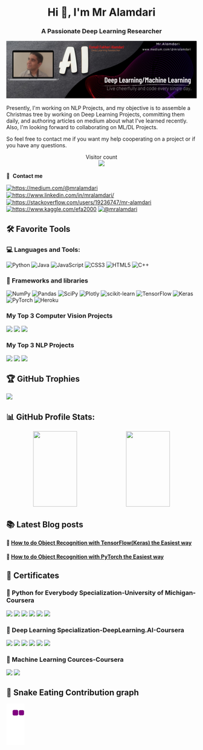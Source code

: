 <h1 align="center">Hi 👋, I'm Mr Alamdari</h1>

<h3 align="center">A Passionate Deep Learning Researcher</h3>

<!--
<img src="https://raw.githubusercontent.com/sagar-viradiya/sagar-viradiya/master/resources/banner.png" alt="Hello world">
-->
<p align="center">
  <img height="10%" width='100%' src="https://github.com/mralamdari/mralamdari/blob/main/Mr%20Alamdari.png"/>
</p> 

<p>
Presently, I'm working on NLP Projects, and my objective is to assemble a Christmas tree by working on Deep Learning Projects, committing them daily, and authoring articles on medium about what I've learned recently. Also, I'm looking forward to collaborating on ML/DL Projects.
</p>
<p>
So feel free to contact me if you want my help cooperating on a project or if you have any questions.
</p>
<p align="center"> 
  Visitor count<br>
  <img src="https://profile-counter.glitch.me/mralamdari/count.svg" />
</p>

🔗 &nbsp;**Contact me**
<p align="left">
<a href="https://dev.to/mralamdari" target="blank"><img align="center" src="https://raw.githubusercontent.com/rahuldkjain/github-profile-readme-generator/master/src/images/icons/Social/devto.svg" alt="https://medium.com/@mralamdari" height="30" width="40" /></a>
<a href="https://www.linkedin.com/in/mralamdari/" target="blank"><img align="center" src="https://raw.githubusercontent.com/rahuldkjain/github-profile-readme-generator/master/src/images/icons/Social/linked-in-alt.svg" alt="https://www.linkedin.com/in/mralamdari/" height="30" width="40" /></a>
<a href="https://stackoverflow.com/users/19236747/mr-alamdari" target="blank"><img align="center" src="https://raw.githubusercontent.com/rahuldkjain/github-profile-readme-generator/master/src/images/icons/Social/stack-overflow.svg" alt="https://stackoverflow.com/users/19236747/mr-alamdari" height="30" width="40" /></a>
<a href="https://www.kaggle.com/mralamdari" target="blank"><img align="center" src="https://raw.githubusercontent.com/rahuldkjain/github-profile-readme-generator/master/src/images/icons/Social/kaggle.svg" alt="https://www.kaggle.com/efa2000" height="30" width="40" /></a>
<a href="https://medium.com/@mralamdari" target="blank"><img align="center" src="https://raw.githubusercontent.com/rahuldkjain/github-profile-readme-generator/master/src/images/icons/Social/medium.svg" alt="@mralamdari" height="30" width="40" /></a>
</p>  

<!-- ## 📘 My top 3 open source projects

<p align="left">
  <a href="https://github.com/DenverCoder1/github-readme-streak-stats"><img width="30%" src="https://denvercoder1-github-readme-stats.vercel.app/api/pin/?username=DenverCoder1&repo=github-readme-streak-stats&theme=react&bg_color=1F222E&title_color=F85D7F&icon_color=F8D866&hide_border=true&show_icons=false" alt="github-readme-streak-stats"></a>
  <a href="https://github.com/DenverCoder1/readme-typing-svg"><img width="30%" src="https://denvercoder1-github-readme-stats.vercel.app/api/pin/?username=DenverCoder1&repo=readme-typing-svg&hide_border=true&bg_color=1F222E&title_color=F85D7F&icon_color=F8D866&theme=react&show_icons=false" alt="readme-typing-svg"></a>
  <a href="https://github.com/DenverCoder1/custom-icon-badges"><img width="30%" src="https://denvercoder1-github-readme-stats.vercel.app/api/pin?username=DenverCoder1&repo=custom-icon-badges&theme=react&bg_color=1F222E&title_color=F85D7F&icon_color=F8D866&hide_border=true&show_icons=false" alt="custom-icon-badges"></a>
 -->
 
<!-- ## 📕 Top projects I've contributed to
  
<p align="left">
  <a href="https://github.com/DenverCoder1/github-readme-streak-stats"><img width="30%" src="https://denvercoder1-github-readme-stats.vercel.app/api/pin/?username=DenverCoder1&repo=github-readme-streak-stats&theme=react&bg_color=1F222E&title_color=F85D7F&icon_color=F8D866&hide_border=true&show_icons=false" alt="github-readme-streak-stats"></a>
  <a href="https://github.com/DenverCoder1/readme-typing-svg"><img width="30%" src="https://denvercoder1-github-readme-stats.vercel.app/api/pin/?username=DenverCoder1&repo=readme-typing-svg&hide_border=true&bg_color=1F222E&title_color=F85D7F&icon_color=F8D866&theme=react&show_icons=false" alt="readme-typing-svg"></a>
  <a href="https://github.com/DenverCoder1/custom-icon-badges"><img width="30%" src="https://denvercoder1-github-readme-stats.vercel.app/api/pin?username=DenverCoder1&repo=custom-icon-badges&theme=react&bg_color=1F222E&title_color=F85D7F&icon_color=F8D866&hide_border=true&show_icons=false" alt="custom-icon-badges"></a>
 -->

## 🛠️ Favorite Tools

### 💻 Languages and Tools:

![Python](https://img.shields.io/badge/python-3670A0?style=plastic&logo=python&logoColor=ffdd54) 
![Java](https://img.shields.io/badge/java-%23ED8B00.svg?style=plastic&logo=java&logoColor=white) 
![JavaScript](https://img.shields.io/badge/javascript-%23323330.svg?style=plastic&logo=javascript&logoColor=%23F7DF1E) 
![CSS3](https://img.shields.io/badge/css3-%231572B6.svg?style=plastic&logo=css3&logoColor=white) 
![HTML5](https://img.shields.io/badge/html5-%23E34F26.svg?style=plastic&logo=html5&logoColor=white) 
![C++](https://img.shields.io/badge/c++-%2300599C.svg?style=plastic&logo=c%2B%2B&logoColor=white)


### 🧰 Frameworks and libraries
![NumPy](https://img.shields.io/badge/numpy-%23013243.svg?style=plastic&logo=numpy&logoColor=white) 
![Pandas](https://img.shields.io/badge/pandas-%23150458.svg?style=plastic&logo=pandas&logoColor=white) 
![SciPy](https://img.shields.io/badge/SciPy-%230C55A5.svg?style=plastic&logo=scipy&logoColor=%white) 
![Plotly](https://img.shields.io/badge/Plotly-%233F4F75.svg?style=plastic&logo=plotly&logoColor=white) 
![scikit-learn](https://img.shields.io/badge/scikit--learn-%23F7931E.svg?style=plastic&logo=scikit-learn&logoColor=white) 
![TensorFlow](https://img.shields.io/badge/TensorFlow-%23FF6F00.svg?style=plastic&logo=TensorFlow&logoColor=white)
![Keras](https://img.shields.io/badge/Keras-%23D00000.svg?style=plastic&logo=Keras&logoColor=white) 
![PyTorch](https://img.shields.io/badge/PyTorch-%23EE4C2C.svg?style=plastic&logo=PyTorch&logoColor=white) 
![Heroku](https://img.shields.io/badge/heroku-%23430098.svg?style=plastic&logo=heroku&logoColor=white)


### My Top 3 Computer Vision Projects

[![](https://img.shields.io/badge/-🧬%20Object%20Detection%20Projects-000)](https://github.com/mralamdari/CV-Object-Detection-Projects)
[![](https://img.shields.io/badge/-🐍%20Snake%20Game-000)](https://github.com/mralamdari/CV-SnakeGame)
[![](https://img.shields.io/badge/-🔬%20YOLO-000)]()

### My Top 3 NLP Projects

[![](https://img.shields.io/badge/-🩸%20Text%20Classification-000)](https://github.com/mralamdari/NLP-Text_Classification)
[![](https://img.shields.io/badge/-🌊%20Sentiment%20Analysis-000)](https://github.com/mralamdari/NLP-Sentiment-Analysis)
[![](https://img.shields.io/badge/-🗂%20Spam%20Detector-000)](https://github.com/mralamdari/NLP-Spam-Detector)


## 🏆 GitHub Trophies
![](https://github-profile-trophy.vercel.app/?username=mralamdari&theme=radical&no-frame=true&no-bg=false&margin-w=4)


## 📊 GitHub Profile Stats:

<!-- <details>
<summary>:zap:⚡ GitHub Stats</summary>
<p align="center">
  <img height="160em" width='48%' src="https://github-readme-stats.vercel.app/api?username=mralamdari&show_icons=true&theme=midnight-purple&include_all_commits=true&count_private=true&hide_border=true"/>
  <img height="160em" width='48%' src="https://github-readme-streak-stats.herokuapp.com/?user=mralamdari&theme=midnight-purple&hide_border=true"/>
</a>
 </p>
</details>

<details>
 <summary>⚡ GitHub Recent Activity</summary>
 <br/>

[![Mr Alamdari's Recent Activity Graph](https://activity-graph.herokuapp.com/graph?username=mralamdari&theme=redical&hide_border=true)](https://github.com/ashutosh00710/github-readme-activity-graph)
</details> 


<summary>⚡ GitHub Stats</summary>
-->
<p align="center">
  <img height="200em" width='48%' src="https://github-readme-stats.vercel.app/api?username=mralamdari&show_icons=true&theme=midnight-purple&include_all_commits=true&count_private=true&hide_border=true"/>
  <img height="200em" width='48%' src="https://github-readme-streak-stats.herokuapp.com/?user=mralamdari&theme=midnight-purple&hide_border=true"/>

<!-- <details>
 <summary>⚡ GitHub Recent Activity</summary>
 <br/>

[![Mr Alamdari's Recent Activity Graph](https://activity-graph.herokuapp.com/graph?username=mralamdari&theme=redical&hide_border=true)](https://github.com/ashutosh00710/github-readme-activity-graph)
</details> 
 --> 
<!-- <summary>⚡ GitHub Recent Activity</summary>

[![Mr Alamdari's Recent Activity Graph](https://activity-graph.herokuapp.com/graph?username=mralamdari&theme=redical&hide_border=true)](https://github.com/ashutosh00710/github-readme-activity-graph)
 -->

 
## 📚 Latest Blog posts

#### 📘 [How to do Object Recognition with TensorFlow(Keras) the Easiest way](https://medium.com/@mralamdari/imagehow-to-do-object-recognition-with-tensorflow-keras-the-easiest-way-23c7ab9604c7)
#### 📗 [How to do Object Recognition with PyTorch the Easiest way](https://medium.com/@mralamdari/uagehow-to-do-object-recognition-with-pytorch-the-easiest-way-d0a2750f5fe7)


## 💎 Certificates
### 🏅 Python for Everybody Specialization-University of Michigan-Coursera
  
[![](https://img.shields.io/badge/-🥇%20Getting%20Started-000)](https://coursera.org/share/7ba6b8218719d5768f7d9c9ae1845a81)
[![](https://img.shields.io/badge/-🥇%20Capstone-000)](https://coursera.org/share/f0b4b11120b44f843812fa2baecb9ac0)
[![](https://img.shields.io/badge/-🥇%20Data%20Structures-000)](https://coursera.org/share/4599187a751aafde619b235f809c1e42)
[![](https://img.shields.io/badge/-🥇%20DataBases-000)](https://coursera.org/share/d3583f4fae010d01cd8f92ba24024368)
[![](https://img.shields.io/badge/-🥇%20Access%20Web%20Data-000)](https://coursera.org/share/af56e6d2170c19e2093297fc821c3ffe)
[![](https://img.shields.io/badge/-🥇%20FINAL-000)](https://coursera.org/share/f923e0f4b42ca5badcea7940c60aac3c)
  
  
### 🏅 Deep Learning Specialization-DeepLearning.AI-Coursera
  
[![](https://img.shields.io/badge/-🥇%20Neural%20Networks%20and%20Deep%20Learning-000)](https://coursera.org/share/558e93139a88e085ffb7297bf47987ce)
[![](https://img.shields.io/badge/-🥇%20Convolutional%20Neural%20Networks-000)](https://coursera.org/share/9e604ff6ffaf430f3cc2b23d396dfcc1)
[![](https://img.shields.io/badge/-🥇%20Sequence%20Models-000)](https://coursera.org/share/2f67853a91f777aed5485935997deee9)
[![](https://img.shields.io/badge/-🥇%20Structuring%20Machine%20Learning%20Projects-000)](https://coursera.org/share/48f4f13a778073756fdc9dacda6ae8ef)
[![](https://img.shields.io/badge/-🥇%20Improving%20Deep%20Neural%20Networks-000)](https://coursera.org/share/5db2ae8f59b83c226330d1e66cb758f8)
[![](https://img.shields.io/badge/-🥇%20FINAL-000)](https://coursera.org/share/1fb599e2219ea60cb7561904ad34356b)

### 🏅 Machine Learning Cources-Coursera
[![](https://img.shields.io/badge/-🥇%20Machine%20Learning%20with%20Python%20%20IBM-000)](https://coursera.org/share/8dcf63dd09fca0f0362b3a56f1ec110e)
[![](https://img.shields.io/badge/-🥇%20%20Machine%20Learning%20%20Stanford-000)](https://coursera.org/share/90314e500f962e1ff3eb45d11c419d8a)
 
## 🐍 Snake Eating Contribution graph
![snake gif](https://github.com/mralamdari/mralamdari/blob/output/github-contribution-grid-snake.gif)
